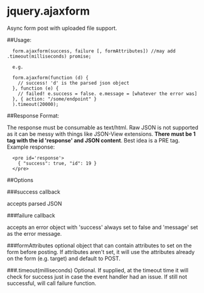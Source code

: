 jquery.ajaxform
===============

Async form post with uploaded file support.

##Usage:
```
  form.ajaxform(success, failure [, formAttributes]) //may add .timeout(milliseconds) promise;

  e.g.

  form.ajaxform(function (d) {
    // success! 'd' is the parsed json object
  }, function (e) {
    // failed! e.success = false. e.message = [whatever the error was]
  }, { action: "/some/endpoint" }
  ).timeout(20000);
```

##Response Format:

The response must be consumable as text/html. Raw JSON is not supported as it can be messy with things like JSON-View extensions. **There must be 1 tag with the id 'response' and JSON content**. Best idea is a PRE tag. Example response:

```
  <pre id='response'>
    { "success": true, "id": 19 }
  </pre>
```

##Options

###success callback

accepts parsed JSON

###failure callback 

accepts an error object with 'success' always set to false and 'message' set as the error message.

###formAttributes 
optional object that can contain attributes to set on the form before posting. If attributes aren't set, it will use the attributes already on the form (e.g. target) and default to POST.
  
###.timeout(milliseconds)
Optional. If supplied, at the timeout time it will check for success just in case the event handler had an issue. If still not successful, will call failure function.
